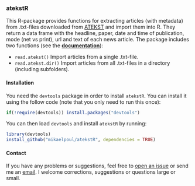 ### atekstR

This R-package provides functions for extracting articles (with metadata) from .txt-files downloaded from [ATEKST](http://www.retriever-info.com/no/category/news-archive/) and import them into R. They return a data frame with the headline, paper, date and time of publication, mode (net vs print), url and text of each news article. The package includes two functions (see the [**documentation**](https://github.com/mikaelpoul/atekstR/raw/master/docs/atekstR-docs-v1.2.pdf)):

- `read.atekst()` Import articles from a single .txt-file.
- `read.atekst.dir()` Import articles from all .txt-files in a directory (including subfolders).

#### Installation

You need the `devtools` package in order to install `atekstR`. You can install it using the follow code (note that you only need to run this once):

``` R
if(!require(devtools)) install.packages("devtools")
```

You can then load `devtools` and install `atekstR` by running:

``` R
library(devtools)
install_github("mikaelpoul/atekstR", dependencies = TRUE)
```

#### Contact

If you have any problems or suggestions, feel free to [open an issue](https://github.com/mikaelpoul/atekstR/issues/new) or send me an [email](mailto:mikajoh@gmail.com). I welcome corrections, suggestions or questions large or small.
